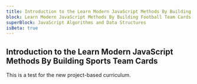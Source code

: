 ```yaml
---
title: Introduction to the Learn Modern JavaScript Methods By Building Football Team Cards
block: Learn Modern JavaScript Methods By Building Football Team Cards
superBlock: JavaScript Algorithms and Data Structures
isBeta: true
---
```


## Introduction to the Learn Modern JavaScript Methods By Building Sports Team Cards

This is a test for the new project-based curriculum.
